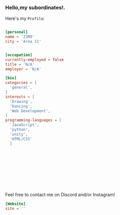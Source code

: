 



 






<p align="left">
  
</p>

<h3>Hello,my subordinates!.</h3>

Here's my `Profile`:

```toml

[personal]
name = 'Z3R0'
city = 'Area 11'


[occupation]
currently-employed = false
title = 'N/A'
employer = 'N/A'

[bio]
categories = [
  'general',
]
interests = [
  'Drawing',
  'Dancing',
  'Web Development',
]
programming-languages = [
  'JavaScript',
  'python',
  'unity',
  'HTML/CSS'
  ]
  

  
  
  
  
  




```
Feel free to contact me on Discord and/or Instagram!

```toml
[Website]
site = ''
```



            

  

          

          

         

           

               

 

          

          

           

           

               






